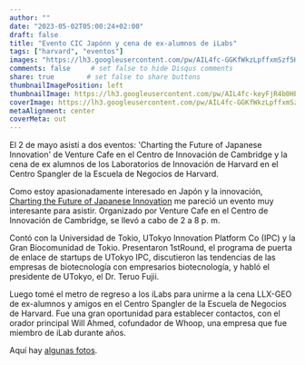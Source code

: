 ```yaml
---
author: ""
date: "2023-05-02T05:00:24+02:00"
draft: false
title: "Evento CIC Japónn y cena de ex-alumnos de iLabs"
tags: ["harvard", "eventos"]
images: "https://lh3.googleusercontent.com/pw/AIL4fc-GGKfWkzLpffxmSzf5HriHd1a5Re5w-KLHqMncggXLRAWn-MWTBavcdFcVbFd1zWM3eOmeuu8eJDlwTKr3wAqwNLYB66DBWY4zvBHV-16cBWsS1osy=w2400"
comments: false     # set false to hide Disqus comments
share: true        # set false to share buttons
thumbnailImagePosition: left
thumbnailImage: https://lh3.googleusercontent.com/pw/AIL4fc-keyFjR4b0HE8wYpvlWRMfQ6wSBFx7arBV5AWC6hGhz8L3YBi0toKf1Dj_PMKdF6cGsAMIRUCt1MFVW3kDSzZq7ReVE6F16v0em79Xo5VP2tnJxJQX=w2400
coverImage: https://lh3.googleusercontent.com/pw/AIL4fc-GGKfWkzLpffxmSzf5HriHd1a5Re5w-KLHqMncggXLRAWn-MWTBavcdFcVbFd1zWM3eOmeuu8eJDlwTKr3wAqwNLYB66DBWY4zvBHV-16cBWsS1osy=w2400
metaAlignment: center
coverMeta: out
---
```


El 2 de mayo asistí a dos eventos: 'Charting the Future of Japanese Innovation' de Venture Cafe en el Centro de Innovación de Cambridge y la cena de ex alumnos de los Laboratorios de Innovación de Harvard en el Centro Spangler de la Escuela de Negocios de Harvard.

<!--more-->

Como estoy apasionadamente interesado en Japón y la innovación, [Charting the Future of Japanese Innovation](https://venturecafecambridge.org/event/charting-the-future-of-japanese-innovation/) me pareció un evento muy interesante para asistir. Organizado por Venture Cafe en el Centro de Innovación de Cambridge, se llevó a cabo de 2 a 8 p. m.

Contó con la Universidad de Tokio, UTokyo Innovation Platform Co (IPC) y la Gran Biocomunidad de Tokio. Presentaron 1stRound, el programa de puerta de enlace de startups de UTokyo IPC, discutieron las tendencias de las empresas de biotecnología con empresarios biotecnología, y habló el presidente de UTokyo, el Dr. Teruo Fujii.

Luego tomé el metro de regreso a los iLabs para unirme a la cena LLX-GEO de ex-alumnos y amigos en el Centro Spangler de la Escuela de Negocios de Harvard. Fue una gran oportunidad para establecer contactos, con el orador principal Will Ahmed, cofundador de Whoop, una empresa que fue miembro de iLab durante años.

Aquí hay [algunas fotos](https://photos.app.goo.gl/4yGVVtTveVxm4DVy8).